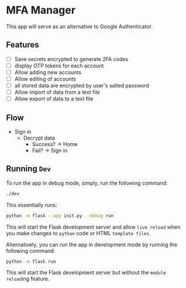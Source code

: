 # MFA Manager

This app will serve as an alternative to Google Authenticator.

## Features

- [ ] Save secrets encrypted to generate 2FA codes
- [ ] display OTP tokens for each account
- [ ] Allow adding new accounts
- [ ] Allow editing of accounts
- [ ] all stored data are encrypted by user's salted password
- [ ] Allow import of data from a text file
- [ ] Allow export of data to a text file

## Flow

- Sign in
  - Decrypt data
    - Success? -> Home
    - Fail? -> Sign in

## Running `Dev`

To run the app in debug mode, simply, run the following command:

```bash
./dev
```

This essentially runs:

```bash
python -m flask --app init.py --debug run
```

This will start the Flask development server and allow `live reload` when you make changes to `python` code or HTML `template files`.

Alternatively, you can run the app in development mode by running the following command:

```bash
python -m flask run
```

This will start the Flask development server but without the `module reload`ing feature.
